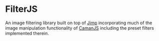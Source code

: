 # FilterJS

An image filtering library built on top of [Jimp](https://github.com/oliver-moran/jimp) incorporating much of the image manipulation functionality of [CamanJS](https://github.com/meltingice/CamanJS/) including the preset filters implemented therein.
